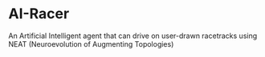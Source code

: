# AI-Racer
An Artificial Intelligent agent that can drive on user-drawn racetracks using NEAT (Neuroevolution of Augmenting Topologies)

